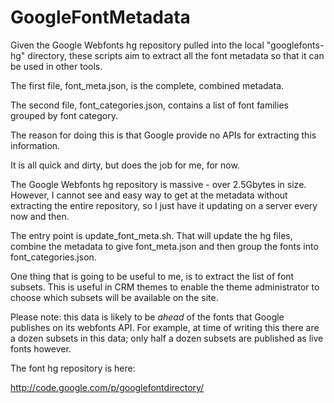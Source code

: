 GoogleFontMetadata
==================

Given the Google Webfonts hg repository pulled into the local "googlefonts-hg" directory,
these scripts aim to extract all the font metadata so that it can be used in other
tools.

The first file, font_meta.json, is the complete, combined metadata.

The second file, font_categories.json, contains a list of font families grouped by
font category.

The reason for doing this is that Google provide no APIs for extracting this
information.

It is all quick and dirty, but does the job for me, for now.

The Google Webfonts hg repository is massive - over 2.5Gbytes in size. However, I cannot see
and easy way to get at the metadata without extracting the entire repository, so I just
have it updating on a server every now and then.

The entry point is update_font_meta.sh. That will update the hg files, combine the metadata
to give font_meta.json and then group the fonts into font_categories.json.

One thing that is going to be useful to me, is to extract the list of font subsets. This is
useful in CRM themes to enable the theme administrator to choose which subsets will be
available on the site.

Please note: this data is likely to be *ahead* of the fonts that Google publishes on its
webfonts API. For example, at time of writing this there are a dozen subsets in this data;
only half a dozen subsets are published as live fonts however.

The font hg repository is here:

http://code.google.com/p/googlefontdirectory/
